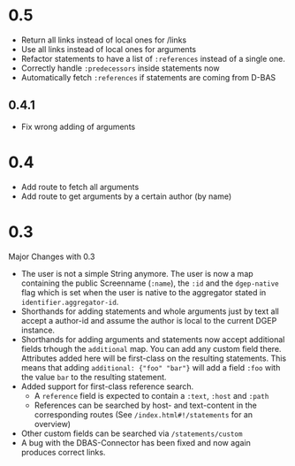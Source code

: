 # 0.5
* Return all links instead of local ones for /links
* Use all links instead of local ones for arguments
* Refactor statements to have a list of `:references` instead of a single one. 
* Correctly handle `:predecessors` inside statements now
* Automatically fetch `:references` if statements are coming from D-BAS

## 0.4.1 
* Fix wrong adding of arguments

# 0.4
* Add route to fetch all arguments
* Add route to get arguments by a certain author (by name)

# 0.3
Major Changes with 0.3
* The user is not a simple String anymore. The user is now a map containing the public Screenname (`:name`), the `:id` and the `dgep-native` flag which is set when the user is native to the aggregator stated in `identifier.aggregator-id`.
* Shorthands for adding statements and whole arguments just by text all accept a author-id and assume the author is local to the current DGEP instance.
* Shorthands for adding arguments and statements now accept additional fields trhough the `additional` map. You can add any custom field there. Attributes added here will be first-class on the resulting statements. This means that adding `additional: {"foo" "bar"}` will add a field `:foo` with the value `bar` to the resulting statement.
* Added support for first-class reference search.
  * A `reference` field is expected to contain a `:text`, `:host` and `:path`
  * References can be searched by host- and text-content in the corresponding routes (See `/index.html#!/statements` for an overview)
* Other custom fields can be searched via `/statements/custom`
* A bug with the DBAS-Connector has been fixed and now again produces correct links.
